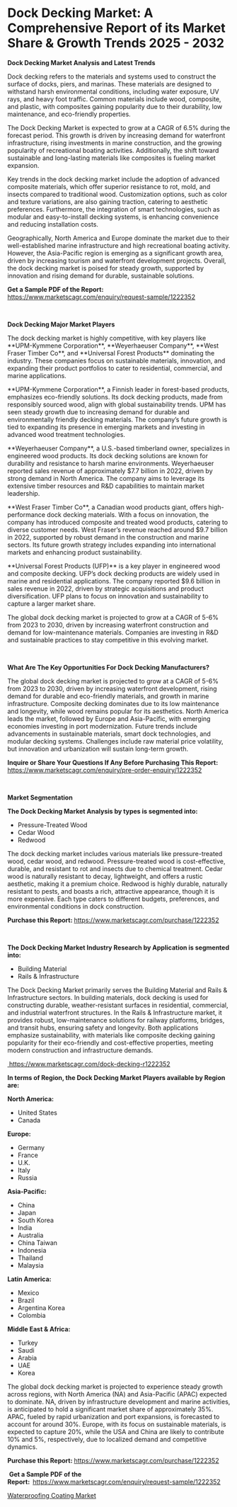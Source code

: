 <p><h1>Dock Decking Market: A Comprehensive Report of its Market Share & Growth Trends 2025 - 2032</h1></p><p><strong>Dock Decking Market Analysis and Latest Trends</strong></p>
<p><p>Dock decking refers to the materials and systems used to construct the surface of docks, piers, and marinas. These materials are designed to withstand harsh environmental conditions, including water exposure, UV rays, and heavy foot traffic. Common materials include wood, composite, and plastic, with composites gaining popularity due to their durability, low maintenance, and eco-friendly properties.</p><p>The Dock Decking Market is expected to grow at a CAGR of 6.5% during the forecast period. This growth is driven by increasing demand for waterfront infrastructure, rising investments in marine construction, and the growing popularity of recreational boating activities. Additionally, the shift toward sustainable and long-lasting materials like composites is fueling market expansion.</p><p>Key trends in the dock decking market include the adoption of advanced composite materials, which offer superior resistance to rot, mold, and insects compared to traditional wood. Customization options, such as color and texture variations, are also gaining traction, catering to aesthetic preferences. Furthermore, the integration of smart technologies, such as modular and easy-to-install decking systems, is enhancing convenience and reducing installation costs.</p><p>Geographically, North America and Europe dominate the market due to their well-established marine infrastructure and high recreational boating activity. However, the Asia-Pacific region is emerging as a significant growth area, driven by increasing tourism and waterfront development projects. Overall, the dock decking market is poised for steady growth, supported by innovation and rising demand for durable, sustainable solutions.</p></p>
<p><strong>Get a Sample PDF of the Report:&nbsp;</strong> <a href="https://www.marketscagr.com/enquiry/request-sample/1222352?utm_campaign=1889&utm_medium=2&utm_source=Github&utm_content=ia&utm_term=26012025&utm_id=dock-decking">https://www.marketscagr.com/enquiry/request-sample/1222352</a></p>
<p>&nbsp;</p>
<p><strong>Dock Decking Major Market Players</strong></p>
<p><p>The dock decking market is highly competitive, with key players like **UPM-Kymmene Corporation**, **Weyerhaeuser Company**, **West Fraser Timber Co**, and **Universal Forest Products** dominating the industry. These companies focus on sustainable materials, innovation, and expanding their product portfolios to cater to residential, commercial, and marine applications.</p><p>**UPM-Kymmene Corporation**, a Finnish leader in forest-based products, emphasizes eco-friendly solutions. Its dock decking products, made from responsibly sourced wood, align with global sustainability trends. UPM has seen steady growth due to increasing demand for durable and environmentally friendly decking materials. The company’s future growth is tied to expanding its presence in emerging markets and investing in advanced wood treatment technologies.</p><p>**Weyerhaeuser Company**, a U.S.-based timberland owner, specializes in engineered wood products. Its dock decking solutions are known for durability and resistance to harsh marine environments. Weyerhaeuser reported sales revenue of approximately $7.7 billion in 2022, driven by strong demand in North America. The company aims to leverage its extensive timber resources and R&D capabilities to maintain market leadership.</p><p>**West Fraser Timber Co**, a Canadian wood products giant, offers high-performance dock decking materials. With a focus on innovation, the company has introduced composite and treated wood products, catering to diverse customer needs. West Fraser’s revenue reached around $9.7 billion in 2022, supported by robust demand in the construction and marine sectors. Its future growth strategy includes expanding into international markets and enhancing product sustainability.</p><p>**Universal Forest Products (UFP)** is a key player in engineered wood and composite decking. UFP’s dock decking products are widely used in marine and residential applications. The company reported $9.6 billion in sales revenue in 2022, driven by strategic acquisitions and product diversification. UFP plans to focus on innovation and sustainability to capture a larger market share.</p><p>The global dock decking market is projected to grow at a CAGR of 5-6% from 2023 to 2030, driven by increasing waterfront construction and demand for low-maintenance materials. Companies are investing in R&D and sustainable practices to stay competitive in this evolving market.</p></p>
<p>&nbsp;</p>
<p><strong>What Are The Key Opportunities For Dock Decking Manufacturers?</strong></p>
<p><p>The global dock decking market is projected to grow at a CAGR of 5-6% from 2023 to 2030, driven by increasing waterfront development, rising demand for durable and eco-friendly materials, and growth in marine infrastructure. Composite decking dominates due to its low maintenance and longevity, while wood remains popular for its aesthetics. North America leads the market, followed by Europe and Asia-Pacific, with emerging economies investing in port modernization. Future trends include advancements in sustainable materials, smart dock technologies, and modular decking systems. Challenges include raw material price volatility, but innovation and urbanization will sustain long-term growth.</p></p>
<p><strong>Inquire or Share Your Questions If Any Before Purchasing This Report:</strong> <a href="https://www.marketscagr.com/enquiry/pre-order-enquiry/1222352?utm_campaign=1889&utm_medium=2&utm_source=Github&utm_content=ia&utm_term=26012025&utm_id=dock-decking">https://www.marketscagr.com/enquiry/pre-order-enquiry/1222352</a></p>
<p>&nbsp;</p>
<p><strong>Market Segmentation</strong></p>
<p><strong>The Dock Decking Market Analysis by types is segmented into:</strong></p>
<p><ul><li>Pressure-Treated Wood</li><li>Cedar Wood</li><li>Redwood</li></ul></p>
<p><p>The dock decking market includes various materials like pressure-treated wood, cedar wood, and redwood. Pressure-treated wood is cost-effective, durable, and resistant to rot and insects due to chemical treatment. Cedar wood is naturally resistant to decay, lightweight, and offers a rustic aesthetic, making it a premium choice. Redwood is highly durable, naturally resistant to pests, and boasts a rich, attractive appearance, though it is more expensive. Each type caters to different budgets, preferences, and environmental conditions in dock construction.</p></p>
<p><strong>Purchase this Report:&nbsp;</strong><a href="https://www.marketscagr.com/purchase/1222352?utm_campaign=1889&utm_medium=2&utm_source=Github&utm_content=ia&utm_term=26012025&utm_id=dock-decking">https://www.marketscagr.com/purchase/1222352</a></p>
<p>&nbsp;</p>
<p><strong>The Dock Decking Market Industry Research by Application is segmented into:</strong></p>
<p><ul><li>Building Material</li><li>Rails & Infrastructure</li></ul></p>
<p><p>The Dock Decking Market primarily serves the Building Material and Rails & Infrastructure sectors. In building materials, dock decking is used for constructing durable, weather-resistant surfaces in residential, commercial, and industrial waterfront structures. In the Rails & Infrastructure market, it provides robust, low-maintenance solutions for railway platforms, bridges, and transit hubs, ensuring safety and longevity. Both applications emphasize sustainability, with materials like composite decking gaining popularity for their eco-friendly and cost-effective properties, meeting modern construction and infrastructure demands.</p></p>
<p><a href="https://www.marketscagr.com/dock-decking-r1222352?utm_campaign=1889&utm_medium=2&utm_source=Github&utm_content=ia&utm_term=26012025&utm_id=dock-decking">&nbsp;https://www.marketscagr.com/dock-decking-r1222352</a></p>
<p><strong>In terms of Region, the Dock Decking Market Players available by Region are:</strong></p>
<p>
    <p> <strong> North America: </strong>
        <ul>
            <li>United States</li>
            <li>Canada</li>
        </ul>
        </p> 
    <p> <strong> Europe: </strong>
        <ul>
            <li>Germany</li>
            <li>France</li>
            <li>U.K.</li>
            <li>Italy</li>
            <li>Russia</li>
        </ul>
        </p> 
    <p> <strong> Asia-Pacific: </strong>
        <ul>
            <li>China</li>
            <li>Japan</li>
            <li>South Korea</li>
            <li>India</li>
            <li>Australia</li>
            <li>China Taiwan</li>
            <li>Indonesia</li>
            <li>Thailand</li>
            <li>Malaysia</li>
        </ul>
        </p> 
    <p> <strong> Latin America: </strong>
        <ul>
            <li>Mexico</li>
            <li>Brazil</li>
            <li>Argentina Korea</li>
            <li>Colombia</li>
        </ul>
        </p> 
    <p> <strong> Middle East & Africa: </strong>
        <ul>
            <li>Turkey</li>
            <li>Saudi</li>
            <li>Arabia</li>
            <li>UAE</li>
            <li>Korea</li>
        </ul>
    </p>
    </p>
<p><p>The global dock decking market is projected to experience steady growth across regions, with North America (NA) and Asia-Pacific (APAC) expected to dominate. NA, driven by infrastructure development and marine activities, is anticipated to hold a significant market share of approximately 35%. APAC, fueled by rapid urbanization and port expansions, is forecasted to account for around 30%. Europe, with its focus on sustainable materials, is expected to capture 20%, while the USA and China are likely to contribute 10% and 5%, respectively, due to localized demand and competitive dynamics.</p></p>
<p><strong>Purchase this Report: </strong><a href="https://www.marketscagr.com/purchase/1222352?utm_campaign=1889&utm_medium=2&utm_source=Github&utm_content=ia&utm_term=26012025&utm_id=dock-decking">https://www.marketscagr.com/purchase/1222352</a></p>
<p>&nbsp;<strong>Get a Sample PDF of the Report:&nbsp;&nbsp;</strong><a href="https://www.marketscagr.com/enquiry/request-sample/1222352?utm_campaign=1889&utm_medium=2&utm_source=Github&utm_content=ia&utm_term=26012025&utm_id=dock-decking">https://www.marketscagr.com/enquiry/request-sample/1222352</a></p>
<p><strong></strong></p>
<p><p><a href="https://github.com/prosalinda88/Market-Research-Report-List-7/blob/main/waterproofing-coating-market.md?utm_campaign=1889&utm_medium=2&utm_source=Github&utm_content=ia&utm_term=26012025&utm_id=dock-decking">Waterproofing Coating Market</a></p></p>